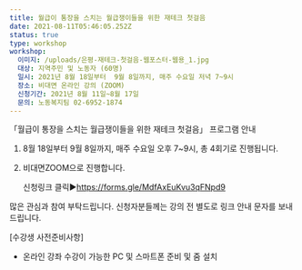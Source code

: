 ```yaml
---
title: 월급이 통장을 스치는 월급쟁이들을 위한 재테크 첫걸음
date: 2021-08-11T05:46:05.252Z
status: true
type: workshop
workshop:
  이미지: /uploads/은평-재테크-첫걸음-웹포스터-웹용_1.jpg
  대상: 지역주민 및 노동자 (60명)
  일시: 2021년 8월 18일부터  9월 8일까지, 매주 수요일 저녁 7~9시
  장소: 비대면 온라인 강의 (ZOOM)
  신청기간: 2021년 8월 11일~8월 17일
  문의: 노동복지팀 02-6952-1874
---
```

「월급이 통장을 스치는 월급쟁이들을 위한 재테크 첫걸음」 프로그램 안내 

1. 8월 18일부터 9월 8일까지, 매주 수요일 오후 7~9시, 총 4회기로 진행됩니다.  
2. 비대면ZOOM으로 진행합니다.

   신청링크 클릭▶[](<1. https://forms.gle/MdfAxEuKvu3qFNpd9>)[](<1. https://forms.gle/MdfAxEuKvu3qFNpd9>)<https://forms.gle/MdfAxEuKvu3qFNpd9>

 많은 관심과 참여 부탁드립니다.  신청자분들께는 강의 전 별도로 링크 안내 문자를 보내드립니다.

 \[수강생 사전준비사항]

* 온라인 강좌 수강이 가능한 PC 및 스마트폰 준비 및 줌 설치